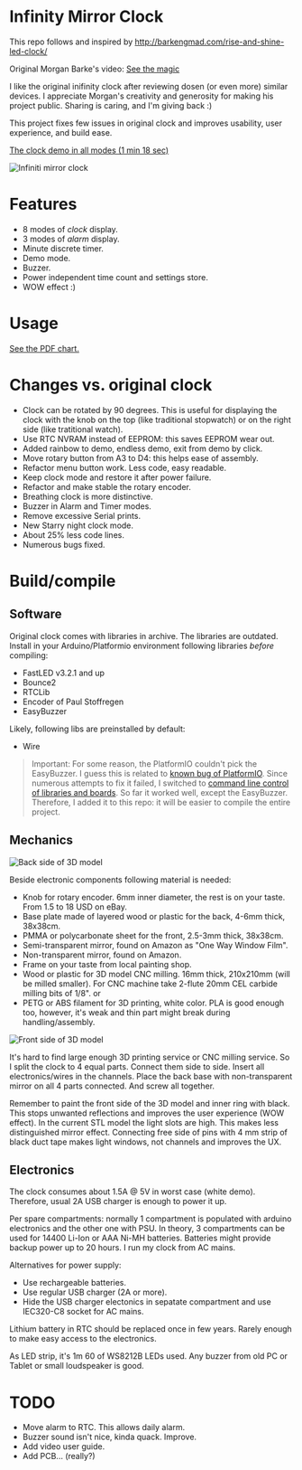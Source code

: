 # Infinity Mirror Clock

This repo follows and inspired by http://barkengmad.com/rise-and-shine-led-clock/

Original Morgan Barke's video:
[See the magic](https://youtu.be/YErWfe0aTiQ "Yoohoo!")

I like the original inifinity clock after reviewing dosen (or even more) similar devices. I appreciate Morgan's creativity and generosity for making his project public. Sharing is caring, and I'm giving back :)

This project fixes few issues in original clock and improves usability, user experience, and build ease.

[The clock demo in all modes (1 min 18 sec)](https://www.youtube.com/watch?v=9rUNe92n67c)

![Infiniti mirror clock](imc_small.jpg)

# Features
- 8 modes of _clock_ display.
- 3 modes of _alarm_ display.
- Minute discrete timer.
- Demo mode.
- Buzzer.
- Power independent time count and settings store.
- WOW effect :)

# Usage
[See the PDF chart.](Infinity%20mirror%20clock%20user%20guide.pdf)

# Changes vs. original clock
- Clock can be rotated by 90 degrees. This is useful for displaying the clock with the knob on the top (like traditional stopwatch) or on the right side (like tratitional watch).
- Use RTC NVRAM instead of EEPROM: this saves EEPROM wear out.
- Added rainbow to demo, endless demo, exit from demo by click.
- Move rotary button from A3 to D4: this helps ease of assembly.
- Refactor menu button work. Less code, easy readable.
- Keep clock mode and restore it after power failure.
- Refactor and make stable the rotary encoder.
- Breathing clock is more distinctive.
- Buzzer in Alarm and Timer modes.
- Remove excessive Serial prints.
- New Starry night clock mode.
- About 25% less code lines.
- Numerous bugs fixed.

# Build/compile
## Software
Original clock comes with libraries in archive. The libraries are outdated. Install in your Arduino/Platformio environment following libraries _before_ compiling:
- FastLED v3.2.1 and up
- Bounce2
- RTCLib
- Encoder of Paul Stoffregen
- EasyBuzzer

Likely, following libs are preinstalled by default:
- Wire

> Important: For some reason, the PlatformIO couldn't pick the EasyBuzzer. I guess this is related to [known bug of PlatformIO](https://community.platformio.org/t/platformio-home-page-cant-open/2768). Since numerous attempts to fix it failed, I switched to [command line control of libraries and boards](https://docs.platformio.org/en/latest/userguide/lib/index.html). So far it worked well, except the EasyBuzzer. Therefore, I added it to this repo: it will be easier to compile the entire project.

## Mechanics
![Back side of 3D model](stl_back.jpg)

Beside electronic components following material is needed:
- Knob for rotary encoder. 6mm inner diameter, the rest is on your taste. From 1.5 to 18 USD on eBay.
- Base plate made of layered wood or plastic for the back, 4-6mm thick, 38x38cm.
- PMMA or polycarbonate sheet for the front, 2.5-3mm thick, 38x38cm.
- Semi-transparent mirror, found on Amazon as "One Way Window Film". 
- Non-transparent mirror, found on Amazon.
- Frame on your taste from local painting shop.
- Wood or plastic for 3D model CNC milling. 16mm thick, 210x210mm (will be milled smaller). For CNC machine take 2-flute 20mm CEL carbide milling bits of 1/8".
or
- PETG or ABS filament for 3D printing, white color. PLA is good enough too, however, it's weak and thin part might break during handling/assembly.

![Front side of 3D model](stl_front.jpg)

It's hard to find large enough 3D printing service or CNC milling service. So I split the clock to 4 equal parts. Connect them side to side. Insert all electronics/wires in the channels. Place the back base with non-transparent mirror on all 4 parts connected. And screw all together.

Remember to paint the front side of the 3D model and inner ring with black. This stops unwanted reflections and improves the user experience (WOW effect). In the current STL model the light slots are high. This makes less distinguished mirror effect. Connecting free side of pins with 4 mm strip of black duct tape makes light windows, not channels and improves the UX.

## Electronics
The clock consumes about 1.5A @ 5V in worst case (white demo). Therefore, usual 2A USB charger is enough to power it up.

Per spare compartments: normally 1 compartment is populated with arduino electronics and the other one with PSU. In theory, 3 compartments can be used for 14400 Li-Ion or AAA Ni-MH batteries. Batteries might provide backup power up to 20 hours. I run my clock from AC mains.

Alternatives for power supply:
- Use rechargeable batteries.
- Use regular USB charger (2A or more).
- Hide the USB charger electonics in sepatate compartment and use IEC320-C8 socket for AC mains.

Lithium battery in RTC should be replaced once in few years. Rarely enough to make easy access to the electronics.

As LED strip, it's 1m 60 of WS8212B LEDs used. Any buzzer from old PC or Tablet or small loudspeaker is good.

# TODO
- Move alarm to RTC. This allows daily alarm.
- Buzzer sound isn't nice, kinda quack. Improve.
- Add video user guide.
- Add PCB... (really?)
